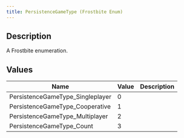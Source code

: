 ```yaml
---
title: PersistenceGameType (Frostbite Enum)
---
```

## Description

A Frostbite enumeration.

## Values

| Name                              | Value | Description |
| --------------------------------- | ----- | ----------- |
| PersistenceGameType\_Singleplayer | 0     |             |
| PersistenceGameType\_Cooperative  | 1     |             |
| PersistenceGameType\_Multiplayer  | 2     |             |
| PersistenceGameType\_Count        | 3     |             |
